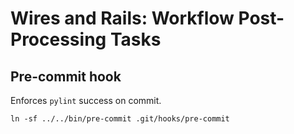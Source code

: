 # Wires and Rails: Workflow Post-Processing Tasks

## Pre-commit hook

Enforces `pylint` success on commit.

```
ln -sf ../../bin/pre-commit .git/hooks/pre-commit
```
